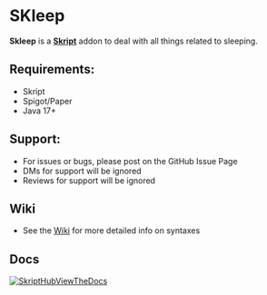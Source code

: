 # SKleep
**Skleep** is a [**Skript**](https://github.com/SkriptLang/Skript) addon to deal with all things related to sleeping. 

## Requirements:
- Skript
- Spigot/Paper
- Java 17+

## Support:
- For issues or bugs, please post on the GitHub Issue Page
- DMs for support will be ignored
- Reviews for support will be ignored

## Wiki
- See the [Wiki](https://github.com/sleepyylol/SKleep/wiki/Wiki) for more detailed info on syntaxes

## Docs
[![SkriptHubViewTheDocs](http://skripthub.net/static/addon/ViewTheDocsButton.png)](https://skripthub.net/docs/?addon=SKleep)
